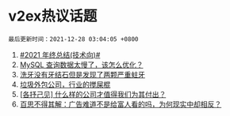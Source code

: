 # v2ex热议话题

`最后更新时间：2021-12-28 03:04:05 +0800`

1. [#2021 年终总结(技术向)#](https://www.v2ex.com/t/824577)
1. [MySQL 查询数据太慢了，该怎么优化？](https://www.v2ex.com/t/824655)
1. [洗牙没有牙结石但是发现了两颗严重蛀牙](https://www.v2ex.com/t/824673)
1. [垃圾外包公司，行业的搅屎棍](https://www.v2ex.com/t/824654)
1. [[各抒己见] 什么样的公司才值得我们为其付出？](https://www.v2ex.com/t/824644)
1. [百思不得其解：广告难道不是给富人看的吗，为何现实中却相反？](https://www.v2ex.com/t/824668)

